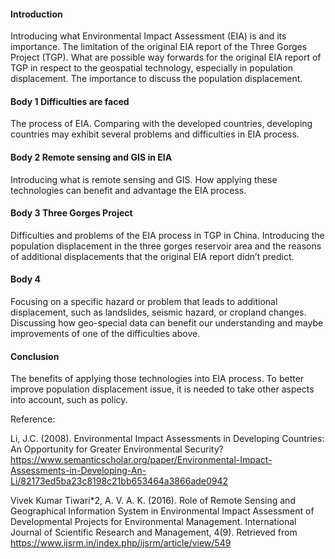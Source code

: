 #### Introduction

Introducing what Environmental Impact Assessment (EIA) is and its importance. 
The limitation of the original EIA report of the Three Gorges Project (TGP). 
What are possible way forwards for the original EIA report of TGP in respect to the geospatial technology, especially in population displacement. 
The importance to discuss the population displacement. 

#### Body 1 Difficulties are faced 

The process of EIA. 
Comparing with the developed countries, developing countries may exhibit several problems and difficulties in EIA process. 

#### Body 2 Remote sensing and GIS in EIA

Introducing what is remote sensing and GIS. 
How applying these technologies can benefit and advantage the EIA process. 

#### Body 3 Three Gorges Project

Difficulties and problems of the EIA process in TGP in China.
Introducing the population displacement in the three gorges reservoir area and the reasons of additional displacements that the original EIA report didn’t predict.  

#### Body 4 

Focusing on a specific hazard or problem that leads to additional displacement, such as landslides, seismic hazard, or cropland changes. 
Discussing how geo-special data can benefit our understanding and maybe improvements of one of the difficulties above. 

#### Conclusion

The benefits of applying those technologies into EIA process. 
To better improve population displacement issue, it is needed to take other aspects into account, such as policy. 

Reference:

Li, J.C. (2008). Environmental Impact Assessments in Developing Countries: An Opportunity for Greater Environmental Security?
    https://www.semanticscholar.org/paper/Environmental-Impact-Assessments-in-Developing-An-Li/82173ed5ba23c8198c21bb653464a3866ade0942

Vivek Kumar Tiwari*2, A. V. A. K. (2016). Role of Remote Sensing and Geographical Information System in Environmental Impact Assessment of Developmental Projects for Environmental Management. International Journal of Scientific Research and Management, 4(9). Retrieved from https://www.ijsrm.in/index.php/ijsrm/article/view/549
